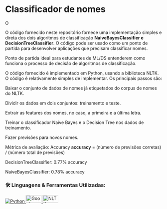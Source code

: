 # Classificador de nomes

<a href="https://colab.research.google.com/github/adsLopess/classificador_de_nomes/blob/main/classificador_de_nomes.ipynb" target="_blank"><img height="16" alt="Open in Colab" src = "https://colab.research.google.com/assets/colab-badge.svg"></a>

O código fornecido neste repositório fornece uma implementação simples e direta dos dois algoritmos de classificação **NaiveBayesClassifier e DecisionTreeClassifier**. O código pode ser usado como um ponto de partida para desenvolver aplicações que precisam classificar nomes.

Ponto de partida ideal para estudantes de ML/DS entenderem como funciona o processo de decisão de algoritmos de classificação.

O código fornecido é implementado em Python, usando a biblioteca NLTK. O código é relativamente simples de implementar. Os principais passos são:

Baixar o conjunto de dados de nomes já etiquetados do corpus de nomes do NLTK.

Dividir os dados em dois conjuntos: treinamento e teste.

Extrair as features dos nomes, no caso, a primeira e a última letra.

Treinar o classificador Naive Bayes e o Decision Tree nos dados de treinamento.

Fazer previsões para novos nomes.

Métrica de avaliação: Accuracy
**accuracy** = (número de previsões corretas) / (número total de previsões) 

DecisionTreeClassifier: 0.77% accuracy

NaiveBayesClassifier: 0.78% accuracy

### 🛠 Linguagens & Ferramentas Utilizadas:

<p align="left">  
  <a href="https://www.python.org/" target="_blank"> <img alt="Python" src="https://img.shields.io/badge/python%20-%2314354C.svg?&style=for-the-badge&logo=python&logoColor=white" title="Python" /> </a>
  <a href="https://colab.google/" target="_blank"> <img alt="Google-Colab" src="https://miro.medium.com/v2/resize:fit:1358/1*8N7xbq6ahVvWkEq_S5EhMA.jpeg" title="Colab" height="25" width="50" /> </a>
  <a href="https://colab.google/" target="_blank"> <img alt="NLTK" src="https://encrypted-tbn0.gstatic.com/images?q=tbn:ANd9GcQs-0TOT6ij4kYqAO6gXMwcbCfH0qkbQ-G3xg&usqp=CAU" title="NLTK" height="25" width="50" /> </a>

  
